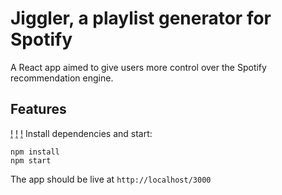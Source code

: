 # Jiggler, a playlist generator for Spotify

A React app aimed to give users more control over the Spotify recommendation engine. 

## Features
[!](4.jpg)
[!](5.jpg)
[!](12-43-38.mp4)
Install dependencies and start:
```
npm install
npm start
```

The app should be live at `http://localhost/3000`



